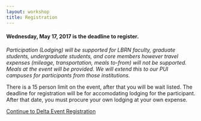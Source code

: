 ```yaml
---
layout: workshop
title: Registration
---
```


#### Wednesday, May 17, 2017 is the deadline to register.

*Participation (Lodging) will be supported for LBRN faculty, graduate students, undergraduate students, and core members however travel expenses (mileage, transportation, meals to-from) will _*not*_ be supported. Meals at the event will be provided. We will extend this to our PUI campuses for participants from those institutions.*

<div class="well">
  <p class="text-error">
    There is a 15 person limit on the event, after that you will be wait listed. The deadline for registration will be for accomodating lodging for the participant. After that date, you must procure your own lodging at your own expense.
  </p>
  <a href="https://redcap.lbrn.lsu.edu/surveys/?s=KF9NWWWR3A" class="btn btn-large btn-primary">
    Continue to Delta Event Registration
  </a>
</div>